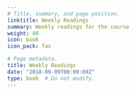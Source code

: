 ```yaml
---
# Title, summary, and page position.
linktitle: Weekly Readings
summary: Weekly readings for the course
weight: 40
icon: book
icon_pack: fas

# Page metadata.
title: Weekly Readings
date: "2018-09-09T00:00:00Z"
type: book  # Do not modify.
---
```



